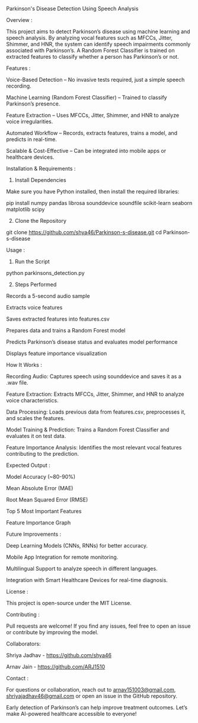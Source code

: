Parkinson's Disease Detection Using Speech Analysis

Overview : 

This project aims to detect Parkinson’s disease using machine learning and speech analysis. By analyzing vocal features such as MFCCs, Jitter, Shimmer, and HNR, the system can identify speech impairments commonly associated with Parkinson’s. A Random Forest Classifier is trained on extracted features to classify whether a person has Parkinson’s or not.

Features : 

Voice-Based Detection – No invasive tests required, just a simple speech recording.

Machine Learning (Random Forest Classifier) – Trained to classify Parkinson’s presence.

Feature Extraction – Uses MFCCs, Jitter, Shimmer, and HNR to analyze voice irregularities.

Automated Workflow – Records, extracts features, trains a model, and predicts in real-time.

Scalable & Cost-Effective – Can be integrated into mobile apps or healthcare devices.

Installation & Requirements : 

1. Install Dependencies

Make sure you have Python installed, then install the required libraries:

pip install numpy pandas librosa sounddevice soundfile scikit-learn seaborn matplotlib scipy

2. Clone the Repository

git clone https://github.com/shya46/Parkinson-s-disease.git
cd Parkinson-s-disease

Usage :

1. Run the Script

python parkinsons_detection.py

2. Steps Performed

Records a 5-second audio sample

Extracts voice features

Saves extracted features into features.csv

Prepares data and trains a Random Forest model

Predicts Parkinson’s disease status and evaluates model performance

Displays feature importance visualization

How It Works : 

Recording Audio: Captures speech using sounddevice and saves it as a .wav file.

Feature Extraction: Extracts MFCCs, Jitter, Shimmer, and HNR to analyze voice characteristics.

Data Processing: Loads previous data from features.csv, preprocesses it, and scales the features.

Model Training & Prediction: Trains a Random Forest Classifier and evaluates it on test data.

Feature Importance Analysis: Identifies the most relevant vocal features contributing to the prediction.

Expected Output :

Model Accuracy (~80-90%)

Mean Absolute Error (MAE)

Root Mean Squared Error (RMSE)

Top 5 Most Important Features

Feature Importance Graph

Future Improvements :

Deep Learning Models (CNNs, RNNs) for better accuracy.

Mobile App Integration for remote monitoring.

Multilingual Support to analyze speech in different languages.

Integration with Smart Healthcare Devices for real-time diagnosis.

License : 

This project is open-source under the MIT License.

Contributing : 

Pull requests are welcome! If you find any issues, feel free to open an issue or contribute by improving the model.

Collaborators:

Shriya Jadhav - https://github.com/shya46

Arnav Jain - https://github.com/ARJ1510

Contact :

For questions or collaboration, reach out to arnav151003@gmail.com, shriyajadhav46@gmail.com or open an issue in the GitHub repository.

Early detection of Parkinson’s can help improve treatment outcomes. Let’s make AI-powered healthcare accessible to everyone!
